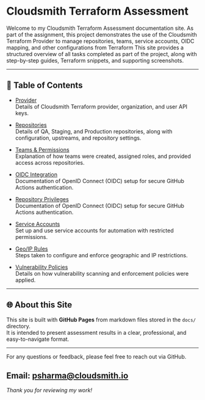 # Cloudsmith Terraform Assessment

Welcome to my Cloudsmith Terraform Assessment documentation site. As part of the assignment, this project demonstrates the use of the Cloudsmith Terraform Provider to manage repositories, teams, service accounts, OIDC mapping, and other configurations from Terraform 
This site provides a structured overview of all tasks completed as part of the project, along with step-by-step guides, Terraform snippets, and supporting screenshots.

---

## 📑 Table of Contents

- [Provider](provider.md)  
  Details of Cloudsmith Terraform provider, organization, and user API keys.

- [Repositories](repositories.md)  
  Details of QA, Staging, and Production repositories, along with configuration, upstreams, and repository settings.

- [Teams & Permissions](teams.md)  
  Explanation of how teams were created, assigned roles, and provided access across repositories.

- [OIDC Integration](oidc.md)  
  Documentation of OpenID Connect (OIDC) setup for secure GitHub Actions authentication.

- [Repository Privileges](repository-privileges.md)  
  Documentation of OpenID Connect (OIDC) setup for secure GitHub Actions authentication.

- [Service Accounts](service_accounts.md)  
  Set up and use service accounts for automation with restricted permissions.

- [Geo/IP Rules](geo_ip_rules.md)  
  Steps taken to configure and enforce geographic and IP restrictions.

- [Vulnerability Policies](vulnerability_policies.md)  
  Details on how vulnerability scanning and enforcement policies were applied.

---

## 🌐 About this Site

This site is built with **GitHub Pages** from markdown files stored in the `docs/` directory.  
It is intended to present assessment results in a clear, professional, and easy-to-navigate format.

---

For any questions or feedback, please feel free to reach out via GitHub.

Email: psharma@cloudsmith.io
---

*Thank you for reviewing my work!*


